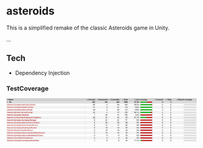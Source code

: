 # asteroids

This is a simplified remake of the classic Asteroids game in Unity.


...

## Tech

* Dependency Injection

### TestCoverage

![image](./Docs/Images/CodeCoverage.jpg)